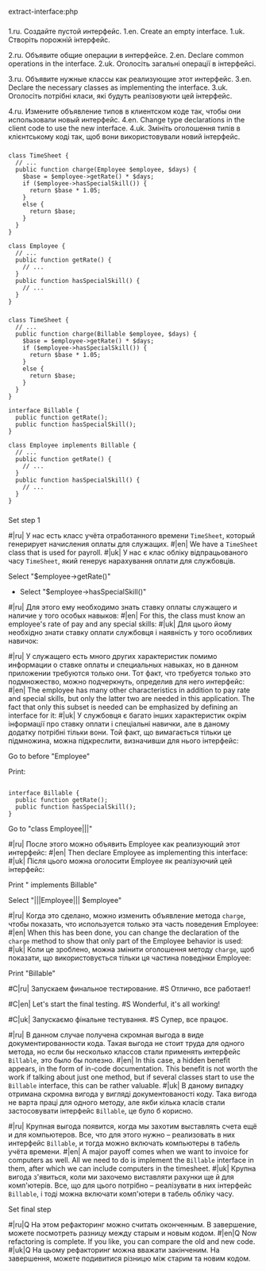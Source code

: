 extract-interface:php

###

1.ru. Создайте пустой интерфейс.
1.en. Create an empty interface.
1.uk. Створіть порожній інтерфейс.

2.ru. Объявите общие операции в интерфейсе.
2.en. Declare common operations in the interface.
2.uk. Оголосіть загальні операції в інтерфейсі.

3.ru. Объявите нужные классы как реализующие этот интерфейс.
3.en. Declare the necessary classes as implementing the interface.
3.uk. Оголосіть потрібні класи, які будуть реалізовуюти цей інтерфейс.

4.ru. Измените объявление типов в клиентском коде так, чтобы они использовали новый интерфейс.
4.en. Change type declarations in the client code to use the new interface.
4.uk. Змініть оголошення типів в клієнтському коді так, щоб вони використовували новий інтерфейс.



###

```
class TimeSheet {
  // ...
  public function charge(Employee $employee, $days) {
    $base = $employee->getRate() * $days;
    if ($employee->hasSpecialSkill()) {
      return $base * 1.05;
    }
    else {
      return $base;
    }
  }
}

class Employee {
  // ...
  public function getRate() {
    // ...
  }
  public function hasSpecialSkill() {
    // ...
  }
}
```

###

```
class TimeSheet {
  // ...
  public function charge(Billable $employee, $days) {
    $base = $employee->getRate() * $days;
    if ($employee->hasSpecialSkill()) {
      return $base * 1.05;
    }
    else {
      return $base;
    }
  }
}

interface Billable {
  public function getRate();
  public function hasSpecialSkill();
}

class Employee implements Billable {
  // ...
  public function getRate() {
    // ...
  }
  public function hasSpecialSkill() {
    // ...
  }
}
```

###

Set step 1

#|ru| У нас есть класс учёта отработанного времени <code>TimeSheet</code>, который генерирует начисления оплаты для служащих.
#|en| We have a <code>TimeSheet</code> class that is used for payroll.
#|uk| У нас є клас обліку відпрацьованого часу <code>TimeSheet</code>, який генерує нарахування оплати для службовців. 

Select "$employee->getRate()"
+ Select "$employee->hasSpecialSkill()"

#|ru| Для этого ему необходимо знать ставку оплаты служащего и наличие у того особых навыков:
#|en| For this, the class must know an employee's rate of pay and any special skills:
#|uk| Для цього йому необхідно знати ставку оплати службовця і наявність у того особливих навичок:

#|ru| У служащего есть много других характеристик помимо информации о ставке оплаты и специальных навыках, но в данном приложении требуются только они. Тот факт, что требуется только это подмножество, можно подчеркнуть, определив для него интерфейс:
#|en| The employee has many other characteristics in addition to pay rate and special skills, but only the latter two are needed in this application. The fact that only this subset is needed can be emphasized by defining an interface for it:
#|uk| У службовця є багато інших характеристик окрім інформації про ставку оплати і спеціальні навички, але в даному додатку потрібні тільки вони. Той факт, що вимагається тільки це підмножина, можна підкреслити, визначивши для нього інтерфейс:

Go to before "Employee"

Print:
```

interface Billable {
  public function getRate();
  public function hasSpecialSkill();
}

```

Go to "class Employee|||"

#|ru| После этого можно объявить Employee как реализующий этот интерфейс:
#|en| Then declare Employee as implementing this interface:
#|uk| Після цього можна оголосити Employee як реалізуючий цей інтерфейс:

Print " implements Billable"

Select "|||Employee||| $employee"

#|ru| Когда это сделано, можно изменить объявление метода <code>charge</code>, чтобы показать, что используется только эта часть поведения Employee:
#|en| When this has been done, you can change the declaration of the <code>charge</code> method to show that only part of the Employee behavior is used:
#|uk| Коли це зроблено, можна змінити оголошення методу <code>charge</code>, щоб показати, що використовується тільки ця частина поведінки Employee:

Print "Billable"

#C|ru| Запускаем финальное тестирование.
#S Отлично, все работает!

#C|en| Let's start the final testing.
#S Wonderful, it's all working!

#C|uk| Запускаємо фінальне тестування.
#S Супер, все працює.

#|ru| В данном случае получена скромная выгода в виде документированности кода. Такая выгода не стоит труда для одного метода, но если бы несколько классов стали применять интерфейс <code>Billable</code>, это было бы полезно.
#|en| In this case, a hidden benefit appears, in the form of in-code documentation. This benefit is not worth the work if talking about just one method, but if several classes start to use the <code>Billable</code> interface, this can be rather valuable.
#|uk| В даному випадку отримана скромна вигода у вигляді документованості коду. Така вигода не варта праці для одного методу, але якби кілька класів стали застосовувати інтерфейс <code>Billable</code>, це було б корисно.

#|ru| Крупная выгода появится, когда мы захотим выставлять счета ещё и для компьютеров. Все, что для этого нужно – реализовать в них интерфейс <code>Billable</code>, и тогда можно включать компьютеры в табель учёта времени.
#|en| A major payoff comes when we want to invoice for computers as well. All we need to do is implement the <code>Billable</code> interface in them, after which we can include computers in the timesheet.
#|uk| Крупна вигода з'явиться, коли ми захочемо виставляти рахунки ще й для комп'ютерів. Все, що для цього потрібно – реалізувати в них інтерфейс <code>Billable</code>, і тоді можна включати комп'ютери в табель обліку часу.

Set final step

#|ru|Q На этом рефакторинг можно считать оконченным. В завершение, можете посмотреть разницу между старым и новым кодом.
#|en|Q Now refactoring is complete. If you like, you can compare the old and new code.
#|uk|Q На цьому рефакторинг можна вважати закінченим. На завершення, можете подивитися різницю між старим та новим кодом.